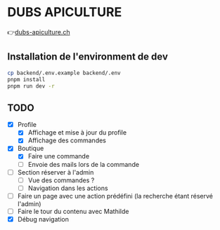 # DUBS APICULTURE

👉[dubs-apiculture.ch](https://dubs-apiculture.ch/)

## Installation de l'environment de dev

```sh
cp backend/.env.example backend/.env
pnpm install
pnpm run dev -r
```

## TODO

- [x] Profile
  - [x] Affichage et mise à jour du profile
  - [x] Affichage des commandes
- [x] Boutique
  - [x] Faire une commande
  - [ ] Envoie des mails lors de la commande
- [ ] Section réserver à l'admin
  - [ ] Vue des commandes ?
  - [ ] Navigation dans les actions
- [ ] Faire un page avec une action prédéfini (la recherche étant réservé l'admin)
- [ ] Faire le tour du contenu avec Mathilde
- [x] Débug navigation
